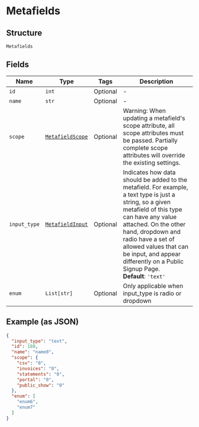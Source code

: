 
# Metafields

## Structure

`Metafields`

## Fields

| Name | Type | Tags | Description |
|  --- | --- | --- | --- |
| `id` | `int` | Optional | - |
| `name` | `str` | Optional | - |
| `scope` | [`MetafieldScope`](../../doc/models/metafield-scope.md) | Optional | Warning: When updating a metafield's scope attribute, all scope attributes must be passed. Partially complete scope attributes will override the existing settings. |
| `input_type` | [`MetafieldInput`](../../doc/models/metafield-input.md) | Optional | Indicates how data should be added to the metafield. For example, a text type is just a string, so a given metafield of this type can have any value attached. On the other hand, dropdown and radio have a set of allowed values that can be input, and appear differently on a Public Signup Page.<br>**Default**: `'text'` |
| `enum` | `List[str]` | Optional | Only applicable when input_type is radio or dropdown |

## Example (as JSON)

```json
{
  "input_type": "text",
  "id": 188,
  "name": "name0",
  "scope": {
    "csv": "0",
    "invoices": "0",
    "statements": "0",
    "portal": "0",
    "public_show": "0"
  },
  "enum": [
    "enum6",
    "enum7"
  ]
}
```

